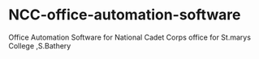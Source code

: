 NCC-office-automation-software
==============================

 Office Automation Software for National Cadet Corps office for    St.marys College ,S.Bathery
